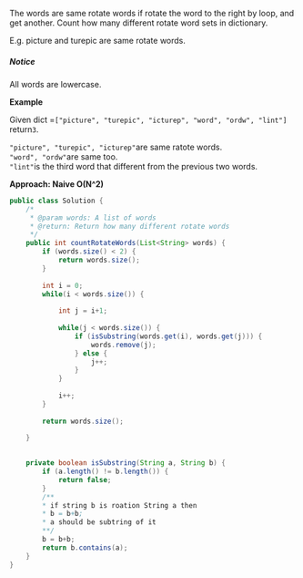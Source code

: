 The words are same rotate words if rotate the word to the right by loop, and get another. Count how many different rotate word sets in dictionary.

E.g. picture and turepic are same rotate words.

##### Notice

All words are lowercase.

**Example**

Given dict =`["picture", "turepic", "icturep", "word", "ordw", "lint"]`  
return`3`.

`"picture", "turepic", "icturep"`are same ratote words.  
`"word", "ordw"`are same too.  
`"lint"`is the third word that different from the previous two words.



**Approach: Naive O\(N^2\)**

```java
public class Solution {
    /*
     * @param words: A list of words
     * @return: Return how many different rotate words
     */
    public int countRotateWords(List<String> words) {
        if (words.size() < 2) {
            return words.size();
        }
        
        int i = 0; 
        while(i < words.size()) {
            
            int j = i+1; 
            
            while(j < words.size()) { 
                if (isSubstring(words.get(i), words.get(j))) {
                    words.remove(j);
                } else {
                    j++;
                }
            }
            
            i++;
        }
        
        return words.size();

    }
    
    
    private boolean isSubstring(String a, String b) {
        if (a.length() != b.length()) {
            return false;
        }
        /**
        * if string b is roation String a then
        * b = b+b;
        * a should be subtring of it
        **/
        b = b+b;
        return b.contains(a);
    }
}
```



